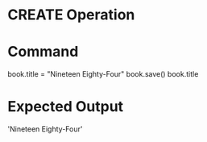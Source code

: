 # CREATE Operation

# Command
book.title = "Nineteen Eighty-Four"
book.save()
book.title

# Expected Output
'Nineteen Eighty-Four'
